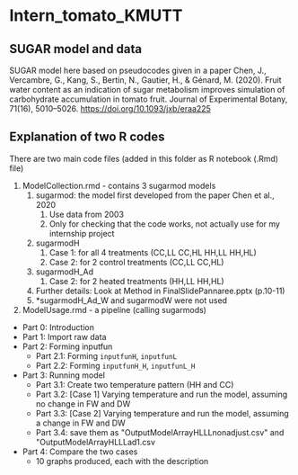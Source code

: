 # Intern_tomato_KMUTT
## SUGAR model and data
SUGAR model here based on pseudocodes given in a paper Chen, J., Vercambre, G., Kang, S., Bertin, N., Gautier, H., & Génard, M. (2020). Fruit water content as an indication of sugar metabolism improves simulation of carbohydrate accumulation in tomato fruit. Journal of Experimental Botany, 71(16), 5010–5026. https://doi.org/10.1093/jxb/eraa225
## Explanation of two R codes
There are two main code files (added in this folder as R notebook (.Rmd) file)
1. ModelCollection.rmd - contains 3 sugarmod models
   1. sugarmod: the model first developed from the paper Chen et al., 2020
      1. Use data from 2003
      2. Only for checking that the code works, not actually use for my internship project
   2. sugarmodH
      1. Case 1: for all 4 treatments (CC,LL CC,HL HH,LL HH,HL)
      2. Case 2: for 2 control treatments (CC,LL CC,HL)
   3. sugarmodH_Ad
      1. Case 2: for 2 heated treatments (HH,LL HH,HL)
   4. Further details: Look at Method in FinalSlidePannaree.pptx (p.10-11)
   5. *sugarmodH_Ad_W and sugarmodW were not used 
2. ModelUsage.rmd -  a pipeline (calling sugarmods)
* Part 0: Introduction
* Part 1: Import raw data
* Part 2: Forming inputfun
   * Part 2.1: Forming `inputfunH`, `inputfunL`
   * Part 2.2: Forming `inputfunH_H`, `inputfunL_H`
* Part 3: Running model
   * Part 3.1: Create two temperature pattern (HH and CC)
   * Part 3.2: [Case 1] Varying temperature and run the model, assuming no change in FW and DW
   * Part 3.3: [Case 2] Varying temperature and run the model, assuming a change in FW and DW
   * Part 3.4: save them as "OutputModelArrayHLLLnonadjust.csv" and "OutputModelArrayHLLLad1.csv
* Part 4: Compare the two cases
   * 10 graphs produced, each with the description
